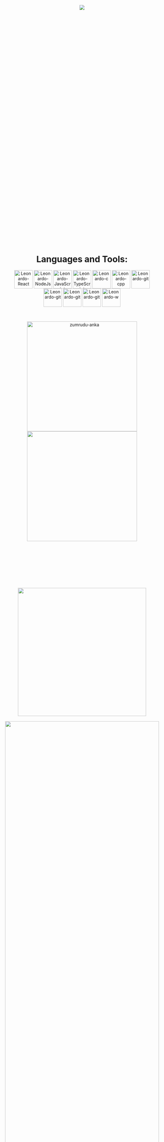 <div align="center"
    style="text-decoration: none; font-size: 2vh; font-family: 'Segoe UI', Tahoma, Geneva, Verdana, sans-serif; color: #fff">
    
<h1 align="center">
    <img src="https://readme-typing-svg.herokuapp.com?color=F70404&size=30&duration=3500&center=true&vCenter=true&lines=Hi%2C+I'm+Leonardo%2C;You+are+welcome+here!"><br/><br/><br/>
</h1>
<br /><br />
</div>

## <h1 align="center"> Languages and Tools: </h1>
<p align=center><img align="center" alt="Leonardo-React" height="60" width="60" src="https://www.vectorlogo.zone/logos/reactjs/reactjs-icon.svg" />    <img align="center" alt="Leonardo-NodeJs" height="60" width="60" src="https://cdn.worldvectorlogo.com/logos/nodejs-icon.svg" />    <img align="center" alt="Leonardo-JavaScript" height="60" width="60" src="https://seeklogo.com/images/J/javascript-js-logo-2949701702-seeklogo.com.png" />      <img align="center" alt="Leonardo-TypeScript" height="60" width="60" src="https://seeklogo.com/images/T/typescript-logo-B29A3F462D-seeklogo.com.png">      <img align="center" alt="Leonardo-c" height="60" width="60" src="https://upload.wikimedia.org/wikipedia/commons/thumb/1/18/C_Programming_Language.svg/695px-C_Programming_Language.svg.png">    <img align="center" alt="Leonardo-cpp" height="60" width="60" src="https://upload.wikimedia.org/wikipedia/commons/thumb/1/18/ISO_C%2B%2B_Logo.svg/306px-ISO_C%2B%2B_Logo.svg.png">    <img align="center" alt="Leonardo-git" height="60" width="60" src="https://img.icons8.com/color/160/000000/git.png" />      <img align="center" alt="Leonardo-git" height="60" width="60" src="https://img.icons8.com/color/96/000000/debian.png"/>    <img align="center" alt="Leonardo-git" height="60" width="60" src="https://img.icons8.com/plasticine/100/000000/bash.png" />    <img align="center" alt="Leonardo-git" height="60" width="60" src="https://img.icons8.com/color/48/000000/mysql-logo.png" />    <img  align="center" alt="Leonardo-w" height="60" width="60"  src="https://img.icons8.com/office/160/000000/windows-10.png"/> <br/><br/><br/></p>

<p align=center>
  <div align=center>
    <a href="https://github.com/denvercoder1/github-readme-streak-stats" title="Go to Source">
      <img width=360 src="http://github-readme-streak-stats.herokuapp.com/?user=leonardoqleao&theme=dracula&date_format=M%20j%5B%2C%20Y%5D&hide_border=true" alt="zumrudu-anka" />
    </a>
    <a href="https://github.com/anuraghazra/github-readme-stats" title="Go to Source">
      <img width=360 src="https://github-readme-stats.vercel.app/api?username=leonardoqleao&show_icons=true&theme=dracula&border_color=61dafb&hide_border=true" />
    </a>
  </div>
  <br><br><br><br><br><br><br><br><br>
  <div align=center>
    <a href="https://github.com/anuraghazra/github-readme-stats">
      <img width=420 align="center" src="https://github-readme-stats.vercel.app/api/top-langs/?username=leonardoqleao&langs_count=8&layout=compact&theme=dracula&hide_border=true" />
    </a>
  </div>
  <br>
  <img src="https://activity-graph.herokuapp.com/graph?username=leonardoqleao&theme=dracula&bg_color=20232a&hide_border=true" width="100%"/>
</p>



<br />

### I'm WebSit Developer:

<a  href="https://www.leonardoqueiros.com.br">
    leonardoqueiros.com.br
    <br />
</a>

<br />

<div>
    <a href="mailto:leonardoqleao@outlook.com"><img
            src="https://img.shields.io/badge/-Gmail-%23333?style=for-the-badge&logo=gmail&logoColor=red"
            target="_blank"></a>
    <a href="https://www.linkedin.com/in/leonardo-queiros-leao-590a11204" target="_blank"><img
            src="https://img.shields.io/badge/-LinkedIn-%230077B5?style=for-the-badge&logo=linkedin&logoColor=white"
            target="_blank"></a>
    <a href="https://api.whatsapp.com/send/?phone=0556291820243&text&app_absent=0"><img
            src="https://img.shields.io/badge/WhatsApp-25D366?style=for-the-badge&logo=whatsapp&logoColor=black"
            target="_blank"></a>


</div>

